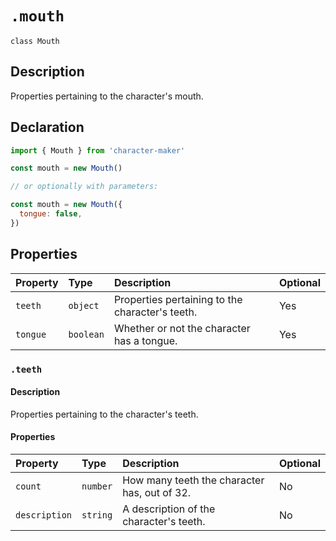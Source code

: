 # `.mouth`

`class Mouth`

## Description

Properties pertaining to the character's mouth.

## Declaration

```js
import { Mouth } from 'character-maker'

const mouth = new Mouth()

// or optionally with parameters:

const mouth = new Mouth({
  tongue: false,
})
```

## Properties

| Property | Type      | Description                                     | Optional |
| :------- | :-------- | :---------------------------------------------- | :------- |
| `teeth`  | `object`  | Properties pertaining to the character's teeth. | Yes      |
| `tongue` | `boolean` | Whether or not the character has a tongue.      | Yes      |

### `.teeth`

#### Description

Properties pertaining to the character's teeth.

#### Properties

| Property      | Type     | Description                                  | Optional |
| :------------ | :------- | :------------------------------------------- | :------- |
| `count`       | `number` | How many teeth the character has, out of 32. | No       |
| `description` | `string` | A description of the character's teeth.      | No       |
